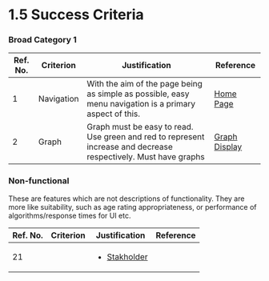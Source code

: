 # 1.5 Success Criteria

### Broad Category 1

| Ref. No. | Criterion  | Justification                                                                                                   | Reference                                                                |
| -------- | ---------- | --------------------------------------------------------------------------------------------------------------- | ------------------------------------------------------------------------ |
| 1        | Navigation | With the aim of the page being as simple as possible, easy menu navigation is a primary aspect of this.         | [Home Page](1.4a-features-of-the-proposed-solution.md#home-page)         |
| 2        | Graph      | Graph must be easy to read. Use green and red to represent increase and decrease respectively. Must have graphs | [Graph Display](1.4a-features-of-the-proposed-solution.md#graph-display) |

### Non-functional

These are features which are not descriptions of functionality. They are more like suitability, such as age rating appropriateness, or performance of algorithms/response times for UI etc.

| Ref. No. | Criterion | Justification                                                  | Reference |
| -------- | --------- | -------------------------------------------------------------- | --------- |
| 21       |           | <ul><li><a href="1.2-stakeholders.md">Stakholder</a></li></ul> |           |
